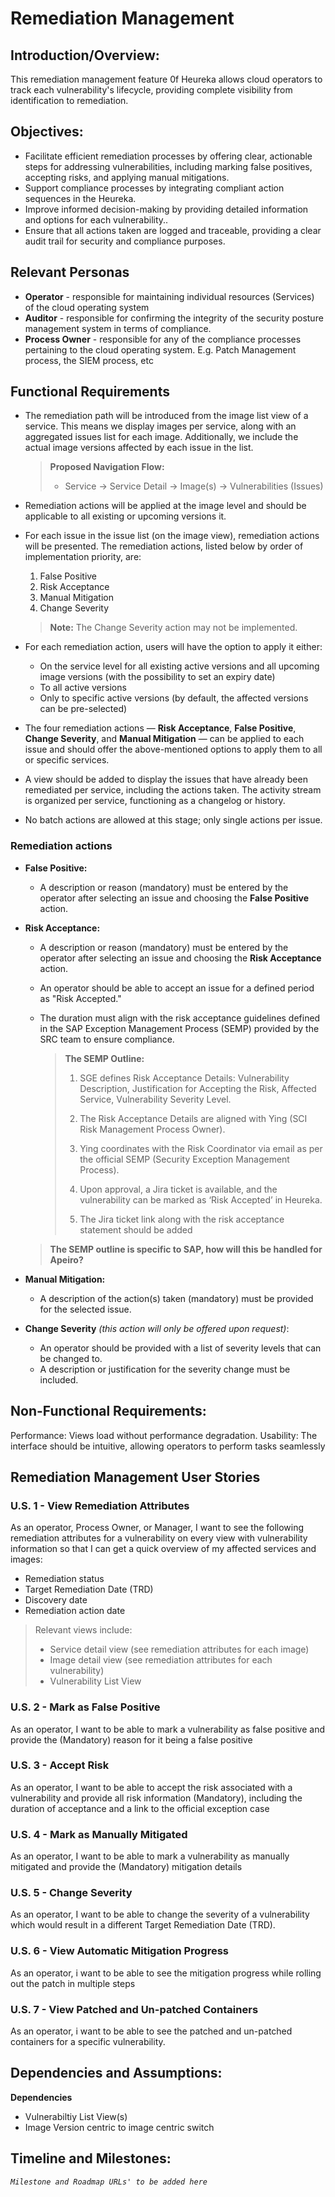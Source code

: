 # Remediation Management


## Introduction/Overview:
This remediation management feature 0f Heureka allows cloud operators to track each vulnerability's lifecycle, providing complete visibility from identification to remediation. 


## Objectives:
- Facilitate efficient remediation processes by offering clear, actionable steps for addressing vulnerabilities, including marking false positives, accepting risks, and applying manual mitigations.
- Support compliance processes by integrating compliant action sequences in the Heureka.
- Improve informed decision-making by providing detailed information and options for each vulnerability..
- Ensure that all actions taken are logged and traceable, providing a clear audit trail for security and compliance purposes.


## Relevant Personas
- **Operator** - responsible for maintaining individual resources (Services) of the cloud operating system
- **Auditor** - responsible for confirming the integrity of the security posture management system in terms of compliance. 
- **Process Owner** - responsible for any of the compliance processes pertaining to the cloud operating system. E.g. Patch Management process, the SIEM process, etc


## Functional Requirements

- The remediation path will be introduced from the image list view of a service. This means we display images per service, along with an aggregated issues list for each image. Additionally, we include the actual image versions affected by each issue in the list.

   > **Proposed Navigation Flow:**
   >
   > - Service → Service Detail → Image(s) → Vulnerabilities (Issues)

- Remediation actions will be applied at the image level and should be applicable to all existing or upcoming versions it.

- For each issue in the issue list (on the image view), remediation actions will be presented. The remediation actions, listed below by order of implementation priority, are:

    1. False Positive
    2. Risk Acceptance
    3. Manual Mitigation
    4. Change Severity

   > **Note:** The Change Severity action may not be implemented.

- For each remediation action, users will have the option to apply it either:

    - On the service level for all existing active versions and all upcoming image versions (with the possibility to set an expiry date)
    - To all active versions
    - Only to specific active versions (by default, the affected versions can be pre-selected)

- The four remediation actions — **Risk Acceptance**, **False Positive**, **Change Severity**, and **Manual Mitigation** — can be applied to each issue and should offer the above-mentioned options to apply them to all or specific services.

- A view should be added to display the issues that have already been remediated per service, including the actions taken. The activity stream is organized per service, functioning as a changelog or history.

- No batch actions are allowed at this stage; only single actions per issue.


### **Remediation actions**

- **False Positive:**
    - A description or reason (mandatory) must be entered by the operator after selecting an issue and choosing the **False Positive** action.
  

- **Risk Acceptance:**
    - A description or reason (mandatory) must be entered by the operator after selecting an issue and choosing the **Risk Acceptance** action.
    - An operator should be able to accept an issue for a defined period as "Risk Accepted."
    - The duration must align with the risk acceptance guidelines defined in the SAP Exception Management Process (SEMP) provided by the SRC team to ensure compliance.

       > **The SEMP Outline:**
       > 1. SGE defines Risk Acceptance Details: Vulnerability Description, Justification for Accepting the Risk, Affected Service, Vulnerability Severity Level.
       > 
       > 2. The Risk Acceptance Details are aligned with Ying (SCI Risk Management Process Owner).
       > 
       > 3. Ying coordinates with the Risk Coordinator via email as per the official SEMP (Security Exception Management Process).
       > 
       > 4. Upon approval, a Jira ticket is available, and the vulnerability can be marked as ‘Risk Accepted’ in Heureka.
       > 
       > 5. The Jira ticket link along with the risk acceptance statement should be added 

    > **The SEMP outline is specific to SAP, how will this be handled for Apeiro?**


- **Manual Mitigation:**
    - A description of the action(s) taken (mandatory) must be provided for the selected issue.


- **Change Severity** *(this action will only be offered upon request)*:
    - An operator should be provided with a list of severity levels that can be changed to.
    - A description or justification for the severity change must be included.



## Non-Functional Requirements:

Performance: Views load without performance degradation.
Usability: The interface should be intuitive, allowing operators to perform tasks seamlessly


## Remediation Management User Stories

### U.S. 1 - View Remediation Attributes
As an operator, Process Owner, or Manager, I want to see the following remediation attributes for a vulnerability on every view with vulnerability information so that I can get a quick overview of my affected services and images:
- Remediation status
- Target Remediation Date (TRD)
- Discovery date
- Remediation action date


> Relevant views include: 
> - Service detail view (see remediation attributes for each image) 
> - Image detail view (see remediation attributes for each vulnerability)
> - Vulnerability List View

### U.S. 2 - Mark as False Positive 
As an operator, I want to be able to mark a vulnerability as false positive and provide the (Mandatory) reason for it being a false positive 

### U.S. 3 - Accept Risk
As an operator, I want to be able to accept the risk associated with a vulnerability and provide all risk information (Mandatory), including the duration of acceptance and a link to the official exception case

### U.S. 4 - Mark as Manually Mitigated
As an operator, I want to be able to mark a vulnerability as manually mitigated and provide the (Mandatory) mitigation details 

### U.S. 5 - Change Severity
As an operator, I want to be able to change the severity of a vulnerability which would result in a different Target Remediation Date (TRD).

### U.S. 6 - View Automatic Mitigation Progress
As an operator, i want to be able to see the mitigation progress while rolling out the patch in multiple steps

### U.S. 7 - View Patched and Un-patched Containers
As an operator, i want to be able to see the patched and un-patched containers for a specific vulnerability. 



## Dependencies and Assumptions:
**Dependencies**
- Vulnerabiltiy List View(s)
- Image Version centric to image centric switch


## Timeline and Milestones:
*```Milestone and Roadmap URLs' to be added here```*
